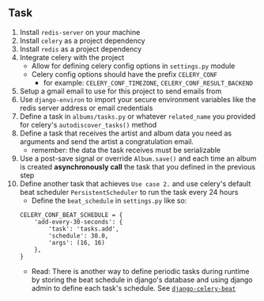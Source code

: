 ## Task

1. Install `redis-server` on your machine
2. Install `celery` as a project dependency
3. Install `redis` as a project dependency
4. Integrate celery with the project
   - Allow for defining celery config options in `settings.py` module
   - Celery config options should have the prefix `CELERY_CONF`
     - for example: `CELERY_CONF_TIMEZONE`, `CELERY_CONF_RESULT_BACKEND`
5. Setup a gmail email to use for this project to send emails from
6. Use `django-environ` to import your secure environment variables like the redis server address or email credentials
7. Define a task in `albums/tasks.py` or whatever `related_name` you provided for celery's `autodiscover_tasks()` method
8. Define a task that receives the artist and album data you need as arguments and send the artist a congratulation email.
   - remember: the data the task receives must be serializable
9. Use a post-save signal or override `Album.save()` and each time an album is created **asynchronously call** the task that you defined in the previous step
10. Define another task that achieves `Use case 2.` and use celery's default beat scheduler `PersistentScheduler` to run the task every 24 hours
    - Define the `beat_schedule` in `settings.py` like so:
    ```
    CELERY_CONF_BEAT_SCHEDULE = {
        'add-every-30-seconds': {
            'task': 'tasks.add',
            'schedule': 30.0,
            'args': (16, 16)
        },
    }
    ```
    - Read: There is another way to define periodic tasks during runtime by storing the beat schedule in django's database and using django admin to define each task's schedule. See [`django-celery-beat`](https://docs.celeryq.dev/en/latest/userguide/periodic-tasks.html#using-custom-scheduler-classes)
